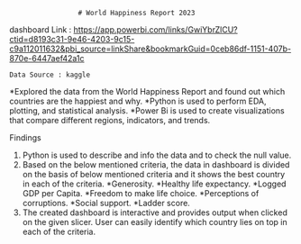                      # World Happiness Report 2023

dashboard Link : https://app.powerbi.com/links/GwiYbrZlCU?ctid=d8193c31-9e46-4203-9c15-c9a112011632&pbi_source=linkShare&bookmarkGuid=0ceb86df-1151-407b-870e-6447aef42a1c

    Data Source : kaggle
    
*Explored the data from the World Happiness Report  and found out which countries are the happiest and why.
*Python is used to perform EDA, plotting, and statistical analysis.
*Power Bi is used to create visualizations that compare different regions, indicators, and trends.

  Findings
  
1. Python is used to describe and info the data and to check the null value.
2. Based on the below mentioned criteria, the data in dashboard is divided on the basis of below mentioned criteria and it shows the best country in each of the criteria.
    *Generosity.
    *Healthy life expectancy.
    *Logged GDP per Capita.
    *Freedom to make life choice.
    *Perceptions of corruptions.
    *Social support.
    *Ladder score.
3. The created dashboard is interactive and provides output when clicked on the given slicer. User can easily identify which country lies on top in each of the criteria.
